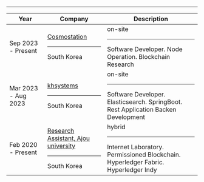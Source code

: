 
----

| Year                | Company                                                                                                                                     | Description                                                                                     |
|---------------------|---------------------------------------------------------------------------------------------------------------------------------------------|-------------------------------------------------------------------------------------------------|
| Sep 2023 - Present  | <a href="https://www.cosmostation.io/" target="_blank"> Cosmostation </a> <hr> South Korea                                                  | on-site <hr> Software Developer. Node Operation. Blockchain Research                            |
| Mar 2023 - Aug 2023 | <a href="http://www.khsystems.co.kr/" target="_blank"> khsystems </a> <hr> South Korea                                                      | on-site <hr> Software Developer. Elasticsearch. SpringBoot. Rest Application Backen Development | 
| Feb 2020 - Present  | <a href="https://sites.google.com/view/ajouilab/home?authuser=0" target="_blank"> Research Assistant, Ajou university </a> <hr> South Korea | hybrid <hr> Internet Laboratory. Permissioned Blockchain. Hyperledger Fabric. Hyperledger Indy  |